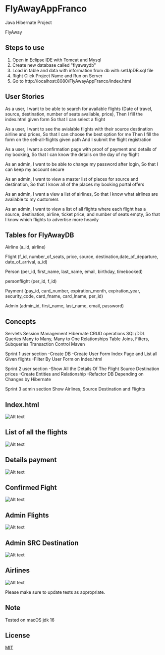 # FlyAwayAppFranco
Java Hibernate Project

FlyAway

Steps to use
------------------------
1. Open in Eclipse IDE with Tomcat and Mysql
2. Create new database called "flyawaydb"
2. Load in table and data with information from db with setUpDB.sql file
3. Right Click Project Name and Run on Server
4. Go to http://localhost:8080/FlyAwayAppFranco/index.html

User Stories
----------------------
As a user,
I want to be able to search for available flights (Date of travel, source, destination, number of seats available, price),
Then I fill the index.html given form
So that I can select a flight

As a user,
I want to see the avialable flights with their source destination airline and prices,
So that I can choose the best option for me
Then I fill the form on the sell-all-flights given path And I submit the flight registration

As a user,
I want a confirmation page with proof of payment and details of my booking,
So that I can know the details on the day of my flight

As an admin,
I want to be able to change my password after login,
So that I can keep my account secure

As an admin,
I want to view a master list of places for source and destination,
So that I know all of the places my booking portal offers

As an admin,
I want a view a list of airlines,
So that I know what airlines are available to my customers

As an admin,
I want to view a list of all flights where each flight has a source, destination, airline, ticket price, and number of seats empty,
So that I know which flights to advertise more heavily



Tables for FlyAwayDB
------------
Airline (a_id, airline)

Flight (f_id, number_of_seats, price, source, destination,date_of_departure, date_of_arrival, a_id)

Person (per_id, first_name, last_name, email, birthday, timebooked)

personflight (per_id, f_id)

Payment (pay_id, card_number, expiration_month, expiration_year, security_code, card_fname, card_lname, per_id)

Admin (admin_id, first_name, last_name, email, password)

Concepts
------------------
Servlets
Session Management
Hibernate CRUD operations
SQL/DDL Queries
Many to Many, Many to One Relationships
Table Joins, Filters, Subqueries
Transaction Control
Maven

Sprint 1 user section
-Create DB
-Create User Form Index Page and List all Given flights
-Filter By User Form on Index.html 

Sprint 2 user section
-Show All the Details Of The Flight Source Destination prices
-Create Entities and Relationship
-Refactor DB Depending on Changes by Hibernate

Sprint 3 admin section
Show Airlines, Source Destination and Flights 


## Index.html
![Alt text](index.png?raw=true "Title")
## List of all the flights
![Alt text](list_all_flights.png?raw=true "Title")
## Details payment
![Alt text](confirmation_details_payment.png?raw=true "Title")
## Confirmed Fight
![Alt text](confirmed_flight.png?raw=true "Title")
## Admin Flights
![Alt text](admin_flights.png?raw=true "Title")
## Admin SRC Destination
![Alt text](admin_src_destination.png?raw=true "Title")
## Airlines
![Alt text](airlines.png?raw=true "Title")


Please make sure to update tests as appropriate.
## Note 
Tested on macOS jdk 16
## License
[MIT](https://choosealicense.com/licenses/mit/)
